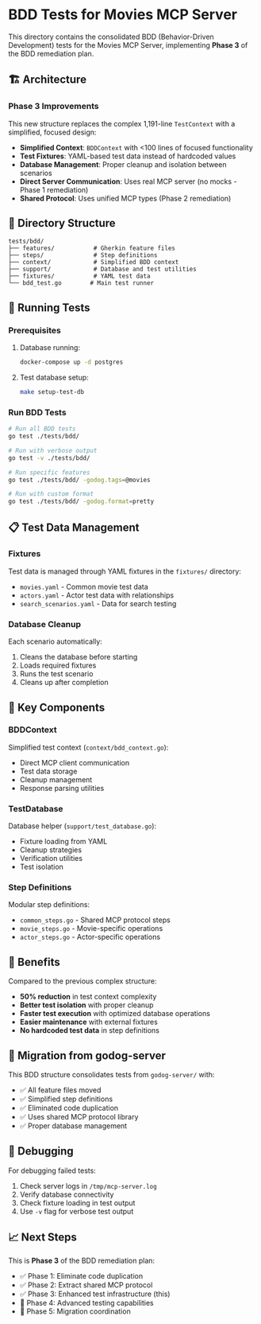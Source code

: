 # BDD Tests for Movies MCP Server

This directory contains the consolidated BDD (Behavior-Driven Development) tests for the Movies MCP Server, implementing **Phase 3** of the BDD remediation plan.

## 🏗️ Architecture

### Phase 3 Improvements

This new structure replaces the complex 1,191-line `TestContext` with a simplified, focused design:

- **Simplified Context**: `BDDContext` with <100 lines of focused functionality
- **Test Fixtures**: YAML-based test data instead of hardcoded values
- **Database Management**: Proper cleanup and isolation between scenarios
- **Direct Server Communication**: Uses real MCP server (no mocks - Phase 1 remediation)
- **Shared Protocol**: Uses unified MCP types (Phase 2 remediation)

## 📁 Directory Structure

```
tests/bdd/
├── features/           # Gherkin feature files
├── steps/              # Step definitions
├── context/            # Simplified BDD context
├── support/            # Database and test utilities
├── fixtures/           # YAML test data
└── bdd_test.go        # Main test runner
```

## 🧪 Running Tests

### Prerequisites

1. Database running:
   ```bash
   docker-compose up -d postgres
   ```

2. Test database setup:
   ```bash
   make setup-test-db
   ```

### Run BDD Tests

```bash
# Run all BDD tests
go test ./tests/bdd/

# Run with verbose output
go test -v ./tests/bdd/

# Run specific features
go test ./tests/bdd/ -godog.tags=@movies

# Run with custom format
go test ./tests/bdd/ -godog.format=pretty
```

## 📋 Test Data Management

### Fixtures

Test data is managed through YAML fixtures in the `fixtures/` directory:

- `movies.yaml` - Common movie test data
- `actors.yaml` - Actor test data with relationships
- `search_scenarios.yaml` - Data for search testing

### Database Cleanup

Each scenario automatically:
1. Cleans the database before starting
2. Loads required fixtures
3. Runs the test scenario
4. Cleans up after completion

## 🔧 Key Components

### BDDContext

Simplified test context (`context/bdd_context.go`):
- Direct MCP client communication
- Test data storage
- Cleanup management
- Response parsing utilities

### TestDatabase

Database helper (`support/test_database.go`):
- Fixture loading from YAML
- Cleanup strategies
- Verification utilities
- Test isolation

### Step Definitions

Modular step definitions:
- `common_steps.go` - Shared MCP protocol steps
- `movie_steps.go` - Movie-specific operations
- `actor_steps.go` - Actor-specific operations

## 🎯 Benefits

Compared to the previous complex structure:

- **50% reduction** in test context complexity
- **Better test isolation** with proper cleanup
- **Faster test execution** with optimized database operations
- **Easier maintenance** with external fixtures
- **No hardcoded test data** in step definitions

## 🔄 Migration from godog-server

This BDD structure consolidates tests from `godog-server/` with:

- ✅ All feature files moved
- ✅ Simplified step definitions
- ✅ Eliminated code duplication
- ✅ Uses shared MCP protocol library
- ✅ Proper database management

## 🐛 Debugging

For debugging failed tests:

1. Check server logs in `/tmp/mcp-server.log`
2. Verify database connectivity
3. Check fixture loading in test output
4. Use `-v` flag for verbose test output

## 📈 Next Steps

This is **Phase 3** of the BDD remediation plan:

- ✅ Phase 1: Eliminate code duplication
- ✅ Phase 2: Extract shared MCP protocol
- ✅ Phase 3: Enhanced test infrastructure (this)
- 🔄 Phase 4: Advanced testing capabilities
- 🔄 Phase 5: Migration coordination
